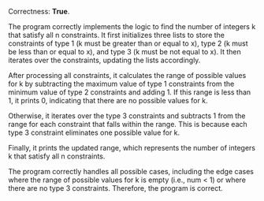 Correctness: **True**.

The program correctly implements the logic to find the number of integers k that satisfy all n constraints. It first initializes three lists to store the constraints of type 1 (k must be greater than or equal to x), type 2 (k must be less than or equal to x), and type 3 (k must be not equal to x). It then iterates over the constraints, updating the lists accordingly.

After processing all constraints, it calculates the range of possible values for k by subtracting the maximum value of type 1 constraints from the minimum value of type 2 constraints and adding 1. If this range is less than 1, it prints 0, indicating that there are no possible values for k.

Otherwise, it iterates over the type 3 constraints and subtracts 1 from the range for each constraint that falls within the range. This is because each type 3 constraint eliminates one possible value for k.

Finally, it prints the updated range, which represents the number of integers k that satisfy all n constraints.

The program correctly handles all possible cases, including the edge cases where the range of possible values for k is empty (i.e., num < 1) or where there are no type 3 constraints. Therefore, the program is correct.